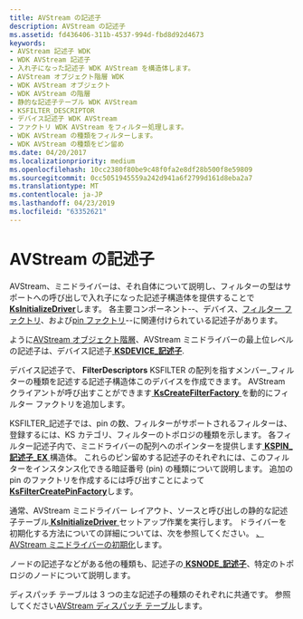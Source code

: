 ```yaml
---
title: AVStream の記述子
description: AVStream の記述子
ms.assetid: fd436406-311b-4537-994d-fbd8d92d4673
keywords:
- AVStream 記述子 WDK
- WDK AVStream 記述子
- 入れ子になった記述子 WDK AVStream を構造体します。
- AVStream オブジェクト階層 WDK
- WDK AVStream オブジェクト
- WDK AVStream の階層
- 静的な記述子テーブル WDK AVStream
- KSFILTER_DESCRIPTOR
- デバイス記述子 WDK AVStream
- ファクトリ WDK AVStream をフィルター処理します。
- WDK AVStream の種類をフィルターします。
- WDK AVStream の種類をピン留め
ms.date: 04/20/2017
ms.localizationpriority: medium
ms.openlocfilehash: 10cc2380f80be9c48f0fa2e8df28b500f8e59809
ms.sourcegitcommit: 0cc5051945559a242d941a6f2799d161d8eba2a7
ms.translationtype: MT
ms.contentlocale: ja-JP
ms.lasthandoff: 04/23/2019
ms.locfileid: "63352621"
---
```

# <a name="avstream-descriptors"></a>AVStream の記述子





AVStream、ミニドライバーは、それ自体について説明し、フィルターの型はサポートへの呼び出しで入れ子になった記述子構造体を提供することで[ **KsInitializeDriver**](https://msdn.microsoft.com/library/windows/hardware/ff562683)します。 各主要コンポーネント--、デバイス、[フィルター ファクトリ](https://msdn.microsoft.com/library/windows/hardware/ff536385)、および[pin ファクトリ](https://msdn.microsoft.com/library/windows/hardware/ff537747)--に関連付けられている記述子があります。

ように[AVStream オブジェクト階層](avstream-object-hierarchy.md)、AVStream ミニドライバーの最上位レベルの記述子は、デバイス記述子[ **KSDEVICE\_記述子**](https://msdn.microsoft.com/library/windows/hardware/ff561691).

デバイス記述子で、 **FilterDescriptors** KSFILTER の配列を指すメンバー\_フィルターの種類を記述する記述子構造体このデバイスを作成できます。 AVStream クライアントが呼び出すことができます[ **KsCreateFilterFactory** ](https://msdn.microsoft.com/library/windows/hardware/ff561650)を動的にフィルター ファクトリを追加します。

KSFILTER\_記述子では、pin の数、フィルターがサポートされるフィルターは、登録するには、KS カテゴリ、フィルターのトポロジの種類を示します。 各フィルター記述子内で、ミニドライバーの配列へのポインターを提供します[ **KSPIN\_記述子\_EX** ](https://msdn.microsoft.com/library/windows/hardware/ff563534)構造体。 これらのピン留めする記述子のそれぞれには、このフィルターをインスタンス化できる暗証番号 (pin) の種類について説明します。 追加の pin のファクトリを作成するには呼び出すことによって[ **KsFilterCreatePinFactory**](https://msdn.microsoft.com/library/windows/hardware/ff562529)します。

通常、AVStream ミニドライバー レイアウト、ソースと呼び出しの静的な記述子テーブル[ **KsInitializeDriver** ](https://msdn.microsoft.com/library/windows/hardware/ff562683)セットアップ作業を実行します。 ドライバーを初期化する方法についての詳細については、次を参照してください。 [、AVStream ミニドライバーの初期化](initializing-an-avstream-minidriver.md)します。

ノードの記述子などがある他の種類も、記述子の[ **KSNODE\_記述子**](https://msdn.microsoft.com/library/windows/hardware/ff563473)、特定のトポロジのノードについて説明します。

ディスパッチ テーブルは 3 つの主な記述子の種類のそれぞれに共通です。 参照してください[AVStream ディスパッチ テーブル](avstream-dispatch-tables.md)します。

 

 




